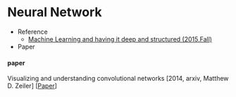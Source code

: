 # Neural Network

- Reference
  - [Machine Learning and having it deep and structured (2015,Fall)](http://speech.ee.ntu.edu.tw/~tlkagk/courses_MLSD15_2.html)
- Paper

#### paper

Visualizing and understanding convolutional networks \[2014, arxiv, Matthew D. Zeiler\] \[[Paper](https://arxiv.org/pdf/1311.2901.pdf)\]
